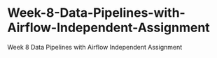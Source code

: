 # Week-8-Data-Pipelines-with-Airflow-Independent-Assignment
Week 8 Data Pipelines with Airflow Independent Assignment
